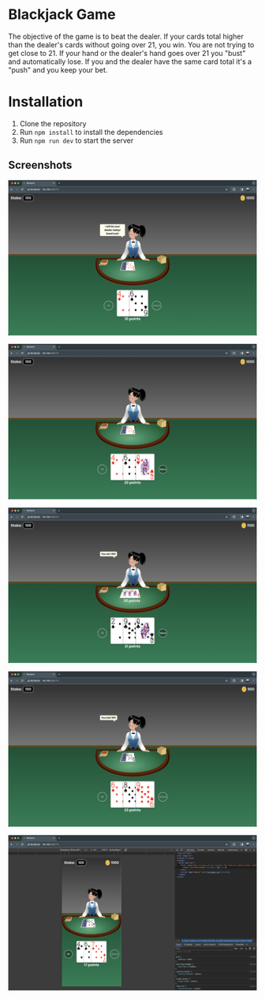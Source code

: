 # Blackjack Game

The objective of the game is to beat the dealer. If your cards total higher than the dealer's cards without going over 21, you win. You are not trying to get close to 21. If your hand or the dealer's hand goes over 21 you "bust" and automatically lose. If you and the dealer have the same card total it's a "push" and you keep your bet.

# Installation

1. Clone the repository
2. Run `npm install` to install the dependencies
3. Run `npm run dev` to start the server

## Screenshots

![image](screenshots/welcome.png)

![image](screenshots/hit-me.png)

![image](screenshots/winning.png)

![image](screenshots/losing.png)

![image](screenshots/mobile-view.png)